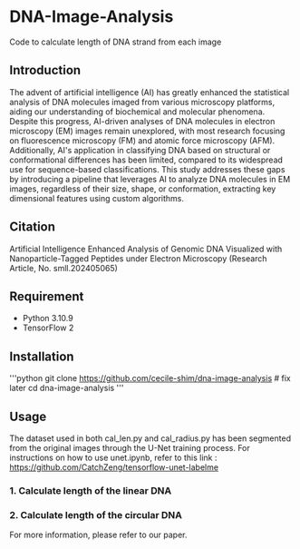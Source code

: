 # DNA-Image-Analysis


Code to calculate length of DNA strand from each image


## Introduction
The advent of artificial intelligence (AI) has greatly enhanced the statistical analysis of DNA molecules imaged from various microscopy platforms, aiding our understanding of biochemical and molecular phenomena. Despite this progress, AI-driven analyses of DNA molecules in electron microscopy (EM) images remain unexplored, with most research focusing on fluorescence microscopy (FM) and atomic force microscopy (AFM). Additionally, AI's application in classifying DNA based on structural or conformational differences has been limited, compared to its widespread use for sequence-based classifications. This study addresses these gaps by introducing a pipeline that leverages AI to analyze DNA molecules in EM images, regardless of their size, shape, or conformation, extracting key dimensional features using custom algorithms.


## Citation
Artificial Intelligence Enhanced Analysis of Genomic DNA Visualized with Nanoparticle-Tagged Peptides under Electron Microscopy (Research Article, No. smll.202405065)


## Requirement
+ Python 3.10.9
+ TensorFlow 2


## Installation
'''python
git clone https://github.com/cecile-shim/dna-image-analysis # fix later
cd dna-image-analysis
'''


## Usage
The dataset used in both cal_len.py and cal_radius.py has been segmented from the original images through the U-Net training process. For instructions on how to use unet.ipynb, refer to this link : <https://github.com/CatchZeng/tensorflow-unet-labelme>


### 1. Calculate length of the linear DNA


### 2. Calculate length of the circular DNA


For more information, please refer to our paper.
